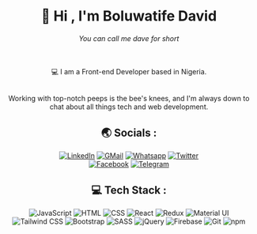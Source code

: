 <!-- - 👋 Hi, I’m @GIT-Gizmo
- 👀 I’m interested in meeting enthusiastic web developers like myself
- 🌱 I’m currently learning to become a Full-Stack developer
- 💞️ I’m looking to collaborate on any web projects
- 📫 How to reach me davidbolu12@gmail.com or message me on whatsapp https://wa.me/+2348161507144 -->




<h1 align="center"> 👋 Hi , I'm Boluwatife David </h1>

<h6 align="center">You can call me dave for short</h6>
  &nbsp;

<div align="center">
💻 I am a Front-end Developer based in Nigeria.
<div>
  &nbsp;
  
<p>Working with top-notch peeps is the bee's knees, and I'm always down to chat about all things tech and web development.</p>

<h2 align="center"> 🌏 Socials :</h2>

<div align="center">

  [![LinkedIn](https://img.shields.io/badge/LinkedIn-0A66C2?style=for-the-badge&logo=linkedin&logoColor=white)](https://www.linkedin.com/in/boluwatife-david-b73354ab/) 
  [![GMail](https://img.shields.io/badge/GMail-DB4437?style=for-the-badge&logo=gmail&logoColor=F4B400)](mailto:davidbolu12@gmail.com)
  [![Whatsapp](https://img.shields.io/badge/Whatsapp-075E54?style=for-the-badge&logo=whatsapp&logoColor=white)](https:/wa.me/+2348161507144) 
  [![Twitter](https://img.shields.io/badge/Twitter-00acee?style=for-the-badge&logo=twitter&logoColor=white)](https://twitter.com/davecodes2)  
  [![Facebook](https://img.shields.io/badge/Facebook-3b5998?style=for-the-badge&logo=facebook&logoColor=white)](https://facebook.com/profile.php?id=100089865966957)
  [![Telegram](https://img.shields.io/badge/Telegram-0088cc?style=for-the-badge&logo=telegram&logoColor=white)](https:/https://t.me/dave_gizmo) 

</div>
  
<!-- <div style="display: flex; width: 80%; margin: 0 auto">
  
  # 📊 GitHub Stats:
  
  [![GitHub stats](https://github-readme-stats.vercel.app/api?username=GIT-Gizmo&theme=gotham&hide=prs)]()

  [![Top Langs](https://github-readme-stats.vercel.app/api/top-langs/?username=GIT-Gizmo&theme=gotham)]()
  
  [![Readme Card](https://github-readme-stats.vercel.app/api/pin/?username=GIT-Gizmo&repo=davecodes&theme=github_dark)](https://github.com/GIT-Gizmo/davecodes)
  
</div>     -->

<h2 align="center"> 💻 Tech Stack :</h2>
<div align="center">
  
 ![JavaScript](https://img.shields.io/badge/JavaScript-F7DF1E?style=for-the-badge&logo=javascript&logoColor=black) ![HTML](https://img.shields.io/badge/HTML5-E34F26?style=for-the-badge&logo=html5&logoColor=white) ![CSS](https://img.shields.io/badge/CSS3-1572B6?style=for-the-badge&logo=css3&logoColor=white) ![React](https://img.shields.io/badge/React-20232A?style=for-the-badge&logo=react&logoColor=61DAFB) ![Redux](https://img.shields.io/badge/Redux-764ABC?style=for-the-badge&logo=redux&logoColor=white) ![Material UI](https://img.shields.io/badge/Material--UI-0081CB?style=for-the-badge&logo=material-ui&logoColor=white) ![Tailwind  CSS](https://img.shields.io/badge/Tailwindcss-20232A?style=for-the-badge&logo=tailwindcss&logoColor=2298BD) ![Bootstrap](https://img.shields.io/badge/Bootstrap-563D7C?style=for-the-badge&logo=bootstrap&logoColor=white) ![SASS](https://img.shields.io/badge/SASS-cc6699?style=for-the-badge&logo=SASS&logoColor=black) ![jQuery](https://img.shields.io/badge/jQuery-0769AD?style=for-the-badge&logo=jquery&logoColor=white) ![Firebase](https://img.shields.io/badge/Firebase-059BE5?style=for-the-badge&logo=firebase&logoColor=FFA611)  ![Git](https://img.shields.io/badge/Git-F05032?style=for-the-badge&logo=git&logoColor=white) ![npm](https://img.shields.io/badge/npm-CB3837?style=for-the-badge&logo=npm)
  
</div> 






<!-- ![TypeScript](https://img.shields.io/badge/TypeScript-007ACC?style=for-the-badge&logo=typescript&logoColor=white)
 ![Java](https://img.shields.io/badge/Java-ED8B00?style=for-the-badge&logo=java&logoColor=white) ![PHP](https://img.shields.io/badge/PHP-777BB4?style=for-the-badge&logo=php&logoColor=white) ![Python](https://img.shields.io/badge/Python-3776AB?style=for-the-badge&logo=python&logoColor=white) ![Vue](https://img.shields.io/badge/Vue.js-35495E?style=for-the-badge&logo=vuedotjs&logoColor=4FC08D) ![Express](https://img.shields.io/badge/Express-000000?style=for-the-badge&logo=express&logoColor=white) ![NestJS](https://img.shields.io/badge/NestJS-E0234E?style=for-the-badge&logo=nestjs&logoColor=white) ![Spring Boot](https://img.shields.io/badge/Spring_Boot-6DB33F?style=for-the-badge&logo=spring&logoColor=white) ![Zend](https://img.shields.io/badge/Zend-067593?style=for-the-badge&logo=zend&logoColor=white) ![MySQL](https://img.shields.io/badge/MySQL-00000F?style=for-the-badge&logo=mysql&logoColor=white) ![MongoDB](https://img.shields.io/badge/MongoDB-4EA94B?style=for-the-badge&logo=mongodb&logoColor=white) ![PostgreSQL](https://img.shields.io/badge/PostgreSQL-316192?style=for-the-badge&logo=postgresql&logoColor=white) ![MyBatis](https://img.shields.io/badge/MyBatis-black?style=for-the-badge&logo=mybatis&logoColor=white) ![TypeORM](https://img.shields.io/badge/TypeORM-black?style=for-the-badge&logo=typeorm&logoColor=white)
![Postman](https://img.shields.io/badge/Postman-FF6C37?style=for-the-badge&logo=postman&logoColor=white) ![Docker](https://img.shields.io/badge/Docker-2496ED?style=for-the-badge&logo=docker&logoColor=white) ![Swagger](https://img.shields.io/badge/Swagger-85EA2D?style=for-the-badge&logo=swagger&logoColor=white) ![Elasticsearch](https://img.shields.io/badge/Elasticsearch-005571?style=for-the-badge&logo=elasticsearch&logoColor=white)
-->

<!---
GIT-Gizmo/GIT-Gizmo is a ✨ special ✨ repository because its `README.md` (this file) appears on your GitHub profile.
You can click the Preview link to take a look at your changes.
--->
